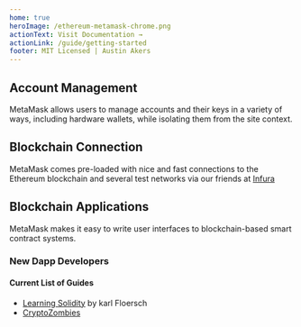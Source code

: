 ```yaml
---
home: true
heroImage: /ethereum-metamask-chrome.png
actionText: Visit Documentation →
actionLink: /guide/getting-started
footer: MIT Licensed | Austin Akers
---
```


<div class="features">
  <div class="feature">
    <h2>Account Management</h2>
    <p>MetaMask allows users to manage accounts and their keys in a variety of ways, including hardware wallets, while isolating them from the site context.</p>
  </div>
  <div class="feature">
    <h2>Blockchain Connection</h2>
    <p>MetaMask comes pre-loaded with nice and fast connections to the Ethereum blockchain and several test networks via our friends at <a href="https://infura.io/" target="_blank">Infura</a></p>
  </div>
  <div class="feature">
    <h2>Blockchain Applications</h2>
    <p>MetaMask makes it easy to write user interfaces to blockchain-based smart contract systems.</p>
  </div>
</div>

### New Dapp Developers

#### Current List of Guides

* [Learning Solidity](https://karl.tech/learning-solidity-part-1-deploy-a-contract/) by karl Floersch
* [CryptoZombies](https://cryptozombies.io/)

